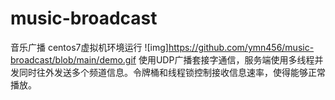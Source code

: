 # music-broadcast
音乐广播
centos7虚拟机环境运行
![img]https://github.com/ymn456/music-broadcast/blob/main/demo.gif
使用UDP广播套接字通信，服务端使用多线程并发同时往外发送多个频道信息。令牌桶和线程锁控制接收信息速率，使得能够正常播放。
